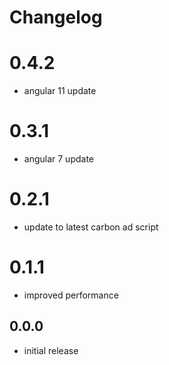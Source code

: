 # Changelog

# 0.4.2
- angular 11 update

# 0.3.1
- angular 7 update

# 0.2.1
- update to latest carbon ad script

# 0.1.1
- improved performance

## 0.0.0
- initial release